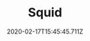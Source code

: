 ---
templateKey: blog-post
featuredpost: false
date: 2020-02-17T15:45:45.711Z
type: fish
title: Squid
description: A deep sea creature that can grow to enormous size.
note: Winter requires Rain Totem
sellPrice: 80
featuredimage: /img/Squid.png
tags:
  - Beach
  - 6pm – 2am
  - Winter
  - AnyWeather
  - Fried Calamari
  - Catch a Squid Quest
---